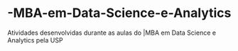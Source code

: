 # -MBA-em-Data-Science-e-Analytics
Atividades desenvolvidas durante as aulas do |MBA em Data Science e Analytics pela USP
